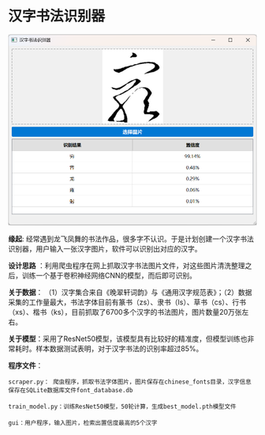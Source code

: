 # 汉字书法识别器

![screenshot](/assets/screenshot.png)

**缘起**: 经常遇到龙飞凤舞的书法作品，很多字不认识。于是计划创建一个汉字书法识别器，用户输入一张汉字图片，软件可以识别出对应的汉字。

**设计思路** ：利用爬虫程序在网上抓取汉字书法图片文件，对这些图片清洗整理之后，训练一个基于卷积神经网络CNN的模型，而后即可识别。

**关于数据**： （1）汉字集合来自《晚翠轩词韵》与《通用汉字规范表》；（2）数据采集的工作量最大，书法字体目前有篆书（zs）、隶书（ls）、草书（cs）、行书（xs）、楷书（ks），目前抓取了6700多个汉字的书法图片，图片数量20万张左右。

**关于模型**：采用了ResNet50模型，该模型具有比较好的精准度，但模型训练也非常耗时。样本数据测试表明，对于汉字书法的识别率超过85%。

**程序文件**：
```
scraper.py： 爬虫程序，抓取书法字体图片，图片保存在chinese_fonts目录，汉字信息保存在SQLite数据库文件font_database.db

train_model.py：训练ResNet50模型，50轮计算，生成best_model.pth模型文件

gui：用户程序，输入图片，检索出置信度最高的5个汉字
```

